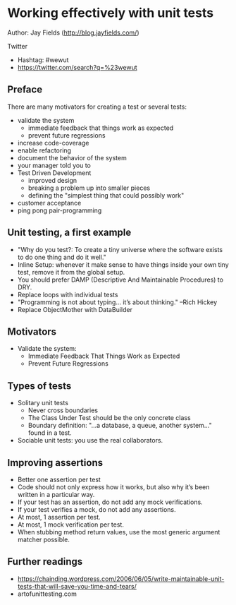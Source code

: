 # Working effectively with unit tests

Author: Jay Fields (http://blog.jayfields.com/)

Twitter
  * Hashtag:  #wewut
  * https://twitter.com/search?q=%23wewut

## Preface
There are many motivators for creating a test or several tests:
* validate the system
  - immediate feedback that things work as expected
  - prevent future regressions
* increase code-coverage
* enable refactoring
* document the behavior of the system
* your manager told you to
* Test Driven Development
  - improved design
  - breaking a problem up into smaller pieces
  - defining the "simplest thing that could possibly work"
* customer acceptance
* ping pong pair-programming


## Unit testing, a first example
* "Why do you test?: To create a tiny universe where the software exists to do one thing and do it well."
* Inline Setup: whenever it make sense to have things inside your own tiny test, remove it from the global setup.
* You should prefer DAMP (Descriptive And Maintainable Procedures) to DRY.
* Replace loops with individual tests
* "Programming is not about typing... it’s about thinking." –Rich Hickey
* Replace ObjectMother with DataBuilder

## Motivators
* Validate the system:
  - Immediate Feedback That Things Work as Expected
  - Prevent Future Regressions

## Types of tests
* Solitary unit tests
  - Never cross boundaries
  - The Class Under Test should be the only concrete class
  - Boundary definition: "...a database, a queue, another system..."
found in a test.
* Sociable unit tests: you use the real collaborators.

## Improving assertions
* Better one assertion per test
* Code should not only express how it works, but also why it’s been written in a particular way.
* If your test has an assertion, do not add any mock verifications.
* If your test verifies a mock, do not add any assertions.
* At most, 1 assertion per test.
* At most, 1 mock verification per test.
* When stubbing method return values, use the most generic argument matcher possible.


## Further readings
* https://chainding.wordpress.com/2006/06/05/write-maintainable-unit-tests-that-will-save-you-time-and-tears/
* artofunittesting.com
